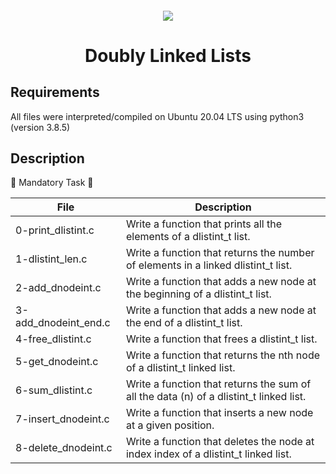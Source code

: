 <h4 align="center">
<div class="HeaderSticker">
<img src="https://media.giphy.com/media/uB86ZyWQsnFSGYe2sA/giphy.gif"/>
</div>
<h1 align="center"> Doubly Linked Lists </h1>
</h4>

## Requirements
All files were interpreted/compiled on Ubuntu 20.04 LTS using python3 (version 3.8.5)

## Description

:cactus: Mandatory Task :cactus:

| File                 | Description                                                                            |
|----------------------|----------------------------------------------------------------------------------------|
| 0-print_dlistint.c   | Write a function that prints all the elements of a dlistint_t list.                    |
| 1-dlistint_len.c     | Write a function that returns the number of elements in a linked dlistint_t list.      |
| 2-add_dnodeint.c     | Write a function that adds a new node at the beginning of a dlistint_t list.           |
| 3-add_dnodeint_end.c | Write a function that adds a new node at the end of a dlistint_t list.                 |
| 4-free_dlistint.c    | Write a function that frees a dlistint_t list.                                         |
| 5-get_dnodeint.c     | Write a function that returns the nth node of a dlistint_t linked list.                |
| 6-sum_dlistint.c     | Write a function that returns the sum of all the data (n) of a dlistint_t linked list. |
| 7-insert_dnodeint.c  | Write a function that inserts a new node at a given position.                          |
| 8-delete_dnodeint.c  | Write a function that deletes the node at index index of a dlistint_t linked list.     |
